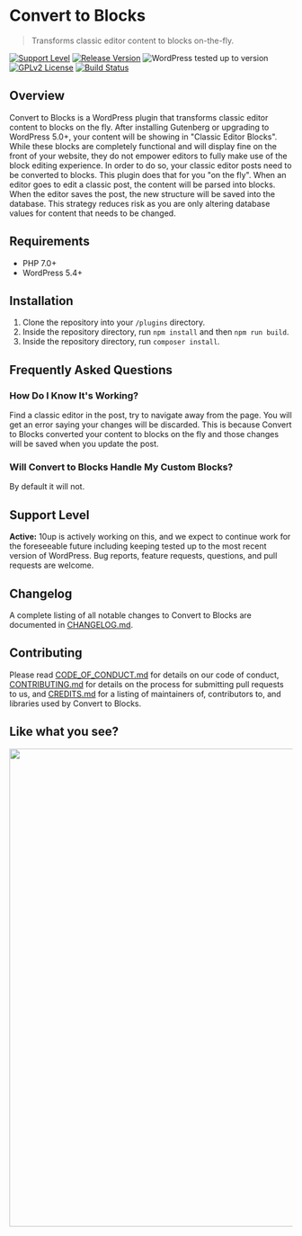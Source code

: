 # Convert to Blocks

> Transforms classic editor content to blocks on-the-fly.

[![Support Level](https://img.shields.io/badge/support-active-green.svg)](#support-level) [![Release Version](https://img.shields.io/github/release/10up/convert-to-blocks.svg)](https://github.com/10up/convert-to-blocks/releases/latest) ![WordPress tested up to version](https://img.shields.io/badge/WordPress-v5.5%20tested-success.svg) [![GPLv2 License](https://img.shields.io/github/license/10up/convert-to-blocks.svg)](https://github.com/10up/convert-to-blocks/blob/develop/LICENSE.md) [![Build Status](https://travis-ci.org/10up/convert-to-blocks.svg?branch=develop)](https://travis-ci.org/10up/convert-to-blocks)

## Overview

Convert to Blocks is a WordPress plugin that transforms classic editor content to blocks on the fly. After installing Gutenberg or upgrading to WordPress 5.0+, your content will be showing in "Classic Editor Blocks". While these blocks are completely functional and will display fine on the front of your website, they do not empower editors to fully make use of the block editing experience.  In order to do so, your classic editor posts need to be converted to blocks. This plugin does that for you "on the fly". When an editor goes to edit a classic post, the content will be parsed into blocks. When the editor saves the post, the new structure will be saved into the database. This strategy reduces risk as you are only altering database values for content that needs to be changed.

## Requirements

* PHP 7.0+
* WordPress 5.4+

## Installation

1. Clone the repository into your `/plugins` directory.
2. Inside the repository directory, run `npm install` and then `npm run build`.
3. Inside the repository directory, run `composer install`.

## Frequently Asked Questions

### How Do I Know It's Working?

Find a classic editor in the post, try to navigate away from the page. You will get an error saying your changes will be discarded. This is because Convert to Blocks converted your content to blocks on the fly and those changes will be saved when you update the post.

### Will Convert to Blocks Handle My Custom Blocks?

By default it will not.

## Support Level

**Active:** 10up is actively working on this, and we expect to continue work for the foreseeable future including keeping tested up to the most recent version of WordPress.  Bug reports, feature requests, questions, and pull requests are welcome.

## Changelog

A complete listing of all notable changes to Convert to Blocks are documented in [CHANGELOG.md](https://github.com/10up/convert-to-blocks/blob/develop/CHANGELOG.md).

## Contributing

Please read [CODE_OF_CONDUCT.md](https://github.com/10up/convert-to-blocks/blob/develop/CODE_OF_CONDUCT.md) for details on our code of conduct, [CONTRIBUTING.md](https://github.com/10up/convert-to-blocks/blob/develop/CONTRIBUTING.md) for details on the process for submitting pull requests to us, and [CREDITS.md](https://github.com/10up/convert-to-blocks/blob/develop/CREDITS.md) for a listing of maintainers of, contributors to, and libraries used by Convert to Blocks.

## Like what you see?

<p align="center">
<a href="http://10up.com/contact/"><img src="https://10up.com/uploads/2016/10/10up-Github-Banner.png" width="850"></a>
</p>
